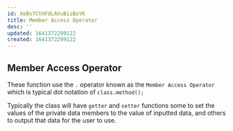 ```yaml
---
id: XeBs7CtHFdLAVuBizBoYK
title: Member Access Operator
desc: ''
updated: 1641372299122
created: 1641372299122
---
```


## Member Access Operator

These function use the `.` operator known as the `Member Access Operator` which is typical dot notation of `class.method();`

Typically the class will have `getter` and `setter` functions some to set the values of the private data members to the value of inputted data, and others to output that data for the user to use.
